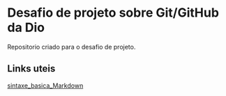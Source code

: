 # Desafio de projeto sobre Git/GitHub da Dio
Repositorio criado para o desafio de projeto.

## Links uteis
[sintaxe_basica_Markdown](https://www.markdownguide.org/basic-syntax/)
